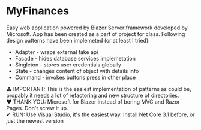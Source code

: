 # MyFinances

Easy web application powered by Blazor Server framework developed by Microsoft. App has been created as a part of project for class. Following design patterns have been implemeted (or at least I tried):
- Adapter - wraps external fake api
- Facade - hides database services implemetation
- Singleton - stores user credentials globally
- State - changes content of object with details info
- Command - invokes buttons press in other place

⚠ IMPORTANT: This is the easiest implementation of patterns as could be, propably it needs a lot of refactoring and new structure of directories.<br/>
❤ THANK YOU: Microsoft for Blazor instead of boring MVC and Razor Pages. Don't screw it up.<br/>
✔ RUN: Use Visual Studio, it's the easiest way. Install Net Core 3.1 before, or just the newest version<br/>
